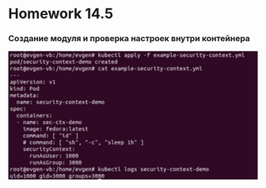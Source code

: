 # Homework 14.5

### Создание модуля и проверка настроек внутри контейнера  
![1](https://raw.githubusercontent.com/Evgeniy-Nikolskiy/hw14.5/main/assets/12.jpeg)